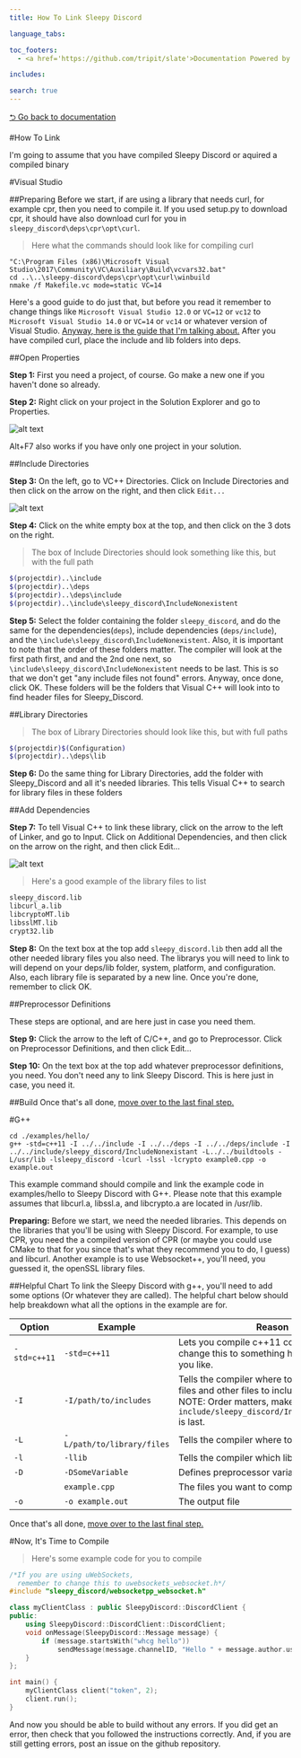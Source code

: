 ```yaml
---
title: How To Link Sleepy Discord 

language_tabs:

toc_footers:
  - <a href='https://github.com/tripit/slate'>Documentation Powered by Slate</a>

includes:

search: true
---
```

[⮌ Go back to documentation](documentation.html)

#How To Link

<aside class="notice">
I'm going to assume that you have compiled Sleepy Discord or aquired a compiled binary
</aside>

#Visual Studio

##Preparing
Before we start, if are using a library that needs curl, for example cpr, then you need to compile it. If you used setup.py to download cpr, it should have also download curl for you in ``sleepy_discord\deps\cpr\opt\curl``.

> Here what the commands should look like for compiling curl

```shell
"C:\Program Files (x86)\Microsoft Visual Studio\2017\Community\VC\Auxiliary\Build\vcvars32.bat"
cd ..\..\sleepy-discord\deps\cpr\opt\curl\winbuild
nmake /f Makefile.vc mode=static VC=14
```

Here's a good guide to do just that, but before you read it remember to change things like ``Microsoft Visual Studio 12.0`` or ``VC=12`` or ``vc12`` to ``Microsoft Visual Studio 14.0`` or ``VC=14`` or ``vc14`` or whatever version of Visual Studio. [Anyway, here is the guide that I'm talking about.](https://stackoverflow.com/a/32168255) After you have compiled curl, place the include and lib folders into deps.

##Open Properties

**Step 1:** First you need a project, of course. Go make a new one if you haven't done so already.

**Step 2:** Right click on your project in the Solution Explorer and go to Properties.

![alt text](images/lopenproperties.png)

<aside class="notice">
Alt+F7 also works if you have only one project in your solution.
</aside>

##Include Directories

**Step 3:** On the left, go to VC++ Directories. Click on Include Directories and then click on the arrow on the right, and then click ``Edit...``

![alt text](images/lvcdir.png)

**Step 4:** Click on the white empty box at the top, and then click on the 3 dots on the right.

> The box of Include Directories should look something like this, but with the full path

```bash
$(projectdir)..\include
$(projectdir)..\deps
$(projectdir)..\deps\include
$(projectdir)..\include\sleepy_discord\IncludeNonexistent
```

**Step 5:** Select the folder containing the folder ``sleepy_discord``, and do the same for the dependencies(``deps``), include dependencies (``deps/include``), and the ``\include\sleepy_discord\IncludeNonexistent``. Also, it is important to note that the order of these folders matter. The compiler will look at the first path first, and and the 2nd one next, so ``\include\sleepy_discord\IncludeNonexistent`` needs to be last. This is so that we don't get "any include files not found" errors. Anyway, once done, click OK. These folders will be the folders that Visual C++ will look into to find header files for Sleepy_Discord.

##Library Directories

> The box of Library Directories should look like this, but with full paths

```bash
$(projectdir)$(Configuration)
$(projectdir)..\deps\lib
```

**Step 6:** Do the same thing for Library Directories, add the folder with Sleepy_Discord and all it's needed libraries. This tells Visual C++ to search for library files in these folders

##Add Dependencies

**Step 7:** To tell Visual C++ to link these library, click on the arrow to the left of Linker, and go to Input. Click on Additional Dependencies, and then click on the arrow on the right, and then click Edit...

![alt text](images/ladddeps.png)

> Here's a good example of the library files to list

```bash
sleepy_discord.lib
libcurl_a.lib
libcryptoMT.lib
libsslMT.lib
crypt32.lib
```

**Step 8:** On the text box at the top add ``sleepy_discord.lib`` then add all the other needed library files you also need. The librarys you will need to link to will depend on your deps/lib folder, system, platform, and configuration. Also, each library file is separated by a new line. Once you're done, remember to click OK.

##Preprocessor Definitions

<aside class="notice">
These steps are optional, and are here just in case you need them.
</aside>

**Step 9:** Click the arrow to the left of C/C++, and go to Preprocessor. Click on Preprocessor Definitions, and then click Edit...

**Step 10:** On the text box at the top add whatever preprocessor definitions, you need. You don't need any to link Sleepy Discord. This is here just in case, you need it.

##Build
Once that's all done, [move over to the last final step.](#now-its-time-to-compile)

#G++

```shell
cd ./examples/hello/
g++ -std=c++11 -I ../../include -I ../../deps -I ../../deps/include -I ../../include/sleepy_discord/IncludeNonexistant -L../../buildtools -L/usr/lib -lsleepy_discord -lcurl -lssl -lcrypto example0.cpp -o example.out
```

This example command should compile and link the example code in examples/hello to Sleepy Discord with G++. Please note that this example assumes that libcurl.a, libssl.a, and libcrypto.a are located in /usr/lib.

**Preparing:** Before we start, we need the needed libraries. This depends on the libraries that you'll be using with Sleepy Discord. For example, to use CPR, you need the a compiled version of CPR (or maybe you could use CMake to that for you since that's what they recommend you to do, I guess) and libcurl. Another example is to use Websocket++, you'll need, you guessed it, the openSSL library files.

##Helpful Chart
To link the Sleepy Discord with g++, you'll need to add some options (Or whatever they are called). The helpful chart below should help breakdown what all the options in the example are for.

| Option         | Example                      | Reason |
|----------------|------------------------------|--------|
| ``-std=c++11`` | ``-std=c++11``               | Lets you compile c++11 code, you can change this to something higher then 11 if you like. |
| ``-I``         | ``-I/path/to/includes``      | Tells the compiler where to look for header files and other files to include. IMPORTANT NOTE: Order matters, make sure ``include/sleepy_discord/IncludeNonexistant`` is last. |
| ``-L``         | ``-L/path/to/library/files`` | Tells the compiler where to look for lib files |
| ``-l``         | ``-llib``                    | Tells the compiler which libraries to link with |
| ``-D``         | ``-DSomeVariable``           | Defines preprocessor variable |
|                | ``example.cpp``              | The files you want to compile |
| ``-o``         | ``-o example.out``           | The output file |

Once that's all done, [move over to the last final step.](#now-its-time-to-compile)

#Now, It's Time to Compile

> Here's some example code for you to compile

```cpp
/*If you are using uWebSockets,
  remember to change this to uwebsockets_websocket.h*/
#include "sleepy_discord/websocketpp_websocket.h"

class myClientClass : public SleepyDiscord::DiscordClient {
public:
	using SleepyDiscord::DiscordClient::DiscordClient;
	void onMessage(SleepyDiscord::Message message) {
		if (message.startsWith("whcg hello"))
			sendMessage(message.channelID, "Hello " + message.author.username);
	}
};

int main() {
	myClientClass client("token", 2);
	client.run();
}
```

And now you should be able to build without any errors. If you did get an error, then check that you followed the instructions correctly. And, if you are still getting errors, post an issue on the github repository.
